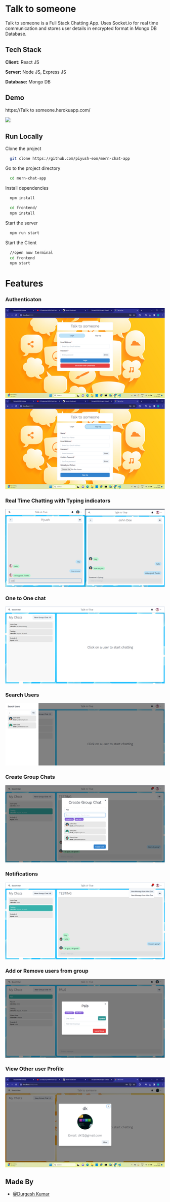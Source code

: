 
# Talk to someone

Talk to someone is a Full Stack Chatting App.
Uses Socket.io for real time communication and stores user details in encrypted format in Mongo DB Database.
## Tech Stack

**Client:** React JS

**Server:** Node JS, Express JS

**Database:** Mongo DB
  
## Demo

https://Talk to someone.herokuapp.com/

![](https://github.com/piyush-eon/mern-chat-app/blob/master/screenshots/group%20%2B%20notif.PNG)
## Run Locally

Clone the project

```bash
  git clone https://github.com/piyush-eon/mern-chat-app
```

Go to the project directory

```bash
  cd mern-chat-app
```

Install dependencies

```bash
  npm install
```

```bash
  cd frontend/
  npm install
```

Start the server

```bash
  npm run start
```
Start the Client

```bash
  //open now terminal
  cd frontend
  npm start
```

  
# Features

### Authenticaton
![](https://github.com/Durgesh2008/chatapp/blob/main/screenshots/login.PNG)
![](https://github.com/Durgesh2008/chatapp/blob/main/screenshots/signup.PNG)
### Real Time Chatting with Typing indicators
![](https://github.com/Durgesh2008/chatapp/blob/main/screenshots/real-time.PNG)
### One to One chat
![](https://github.com/Durgesh2008/chatapp/blob/main/screenshots/mainscreen.PNG)
### Search Users
![](https://github.com/Durgesh2008/chatapp/blob/main/screenshots/search.PNG)
### Create Group Chats
![](https://github.com/Durgesh2008/chatapp/blob/main/screenshots/new%20grp.PNG)
### Notifications 
![](https://github.com/Durgesh2008/chatapp/blob/main/screenshots/group%20%2B%20notif.PNG)
### Add or Remove users from group
![](https://github.com/Durgesh2008/chatapp/blob/main/screenshots/add%20rem.PNG)
### View Other user Profile
![](https://github.com/Durgesh2008/chatapp/blob/main/screenshots/profile.PNG)
## Made By

- [@Durgesh Kumar](https://github.com/Durgesh2008)

  
